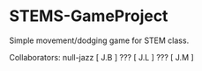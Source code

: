 # STEMS-GameProject

Simple movement/dodging game for STEM class.

Collaborators:
  null-jazz [ J.B ]
  ??? [ J.L ]
  ??? [ J.M ]
